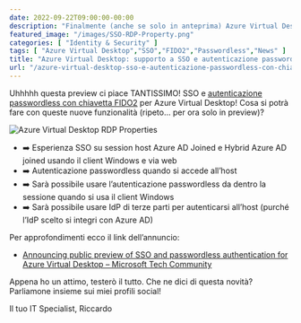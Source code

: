 ```yaml
---
date: 2022-09-22T09:00:00-00:00
description: "Finalmente (anche se solo in anteprima) Azure Virtual Desktop supporta SSO e autenticazione passwordless con chiavette FIDO2"
featured_image: "/images/SSO-RDP-Property.png"
categories: [ "Identity & Security" ]
tags: [ "Azure Virtual Desktop","SSO","FIDO2","Passwordless","News" ]
title: "Azure Virtual Desktop: supporto a SSO e autenticazione passwordless con chiavetta FIDO2 (preview)"
url: "/azure-virtual-desktop-sso-e-autenticazione-passwordless-con-chiavetta-fido2-preview"
---
```

Uhhhhh questa preview ci piace TANTISSIMO! SSO e [autenticazione passwordless con chiavetta FIDO2](/autenticazione-passwordless-su-azure-ad-con-security-key-fido2/) per Azure Virtual Desktop! Cosa si potrà fare con queste nuove funzionalità (ripeto… per ora solo in preview)?

![Azure Virtual Desktop RDP Properties](/images/SSO-RDP-Property.png)

- ➡️ Esperienza SSO su session host Azure AD Joined e Hybrid Azure AD joined usando il client Windows e via web
- ➡️ Autenticazione passwordless quando si accede all’host
- ➡️ Sarà possibile usare l’autenticazione passwordless da dentro la sessione quando si usa il client Windows
- ➡️ Sarà possibile usare IdP di terze parti per autenticarsi all’host (purché l’IdP scelto si integri con Azure AD)

Per approfondimenti ecco il link dell’annuncio:

- [Announcing public preview of SSO and passwordless authentication for Azure Virtual Desktop – Microsoft Tech Community](https://techcommunity.microsoft.com/t5/azure-virtual-desktop-blog/announcing-public-preview-of-sso-and-passwordless-authentication/ba-p/3638244)

Appena ho un attimo, testerò il tutto. Che ne dici di questa novità? Parliamone insieme sui miei profili social!

Il tuo IT Specialist, Riccardo